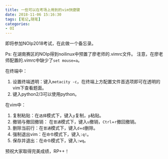 ```yaml
---
title: 一些可以在考场上用到的vim快捷键
date: 2018-11-06 15:16:30
tags: [笔记,随笔]
categories:
- OI   
---
```


即将参加NOIp2018考试，在此做一个备忘录。

<!--more-->

Ps: 在湖南赛区的NOIp得到noilinux中预置了廖老师的.vimrc文件。
注意，在廖老师配置的.vimrc中缺少了`set mouse=a`。

在终端中：

1. 设置终端透明：键入`metacity -c`，在终端上方配置文件首选项即可在透明的vim下查看题面。
2. 键入python2/3可以使用python。

在vim中：

1. 复制粘贴：在`选择`模式下，键入`y`复制，`p`粘贴。
2. 撤销与撤回撤销： 在`普通`模式下，键入`u`撤销，`Ctrl`+`r`撤回撤销。
3. 删除当前行：在`普通`模式下，键入`d`+`d`删除。
4. 强制退出vim：在`命令`模式下，键入`:q!`。
4. 保存并退出：在`命令`模式下，键入`:wq`。

预祝大家取得完美成绩，RP++！